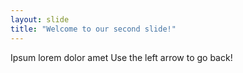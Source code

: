 ```yaml
---
layout: slide
title: "Welcome to our second slide!"
---
```

Ipsum lorem dolor amet
Use the left arrow to go back!
